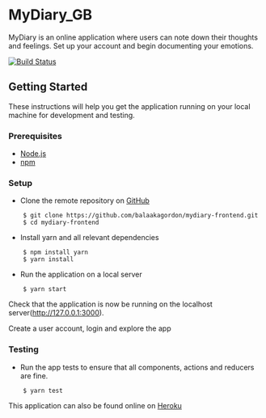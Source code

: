 # MyDiary_GB

MyDiary is an online application where users can note down their thoughts and feelings. Set up your account and begin documenting your emotions.

[![Build Status](https://travis-ci.org/balaakagordon/mydiary-frontend.svg?branch=develop)](https://travis-ci.org/balaakagordon/mydiary-frontend)



## Getting Started
These instructions will help you get the application running on your local machine for development and testing.

### Prerequisites
* [Node.js](https://nodejs.org/en/)
* [npm](https://www.npmjs.com/)

### Setup
* Clone the remote repository on [GitHub](https://github.com/new)
```
    $ git clone https://github.com/balaakagordon/mydiary-frontend.git
    $ cd mydiary-frontend
```

* Install yarn and all relevant dependencies
```
    $ npm install yarn 
    $ yarn install
```

* Run the application on a local server
```
    $ yarn start
```
Check that the application is now be running on the localhost server(http://127.0.0.1:3000). 

Create a user account, login and explore the app

### Testing
* Run the app tests to ensure that all components, actions and reducers are fine.
```
    $ yarn test
```


This application can also be found online on [Heroku](https://mydiary-frontend-gb.herokuapp.com/)

